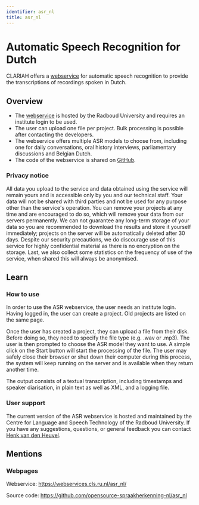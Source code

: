 ```yaml
---
identifier: asr_nl
title: asr_nl
---
```

# Automatic Speech Recognition for Dutch

CLARIAH offers a [webservice](https://webservices.cls.ru.nl/asr_nl) for automatic speech recognition to provide the transcriptions of recordings spoken in Dutch.

## Overview

* The [webservice](https://webservices.cls.ru.nl/asr_nl) is hosted by the Radboud University and requires an institute login to be used.
* The user can upload one file per project. Bulk processing is possible after contacting the developers.
* The webservice offers multiple ASR models to choose from, including one for daily conversations, oral history interviews, parliamentary discussions and Belgian Dutch.
* The code of the webservice is shared on [GitHub](https://github.com/opensource-spraakherkenning-nl/asr_nl).

### Privacy notice

All data you upload to the service and data obtained using the service will remain yours and is accessible only by you and our technical staff. Your data will not be shared with third parties and not be used for any purpose other than the service's operation. You can remove your projects at any time and are encouraged to do so, which will remove your data from our servers permanently. We can not guarantee any long-term storage of your data so you are recommended to download the results and store it yourself immediately; projects on the server will be automatically deleted after 30 days. Despite our security precautions, we do discourage use of this service for highly confidential material as there is no encryption on the storage. Last, we also collect some statistics on the frequency of use of the service, when shared this will always be anonymised.


## Learn

### How to use

In order to use the ASR webservice, the user needs an institute login. Having logged in, the user can create a project. Old projects are listed on the same page.

Once the user has created a project, they can upload a file from their disk. Before doing so, they need to specify the file type (e.g. .wav or .mp3). The user is then prompted to choose the ASR model they want to use. A simple click on the Start button will start the processing of the file. The user may safely close their browser or shut down their computer during this process, the system will keep running on the server and is available when they return another time.

The output consists of a textual transcription, including timestamps and speaker diarisation, in plain text as well as XML, and a logging file. 



### User support

The current version of the ASR webservice is hosted and maintained by the Centre for Language and Speech Technology of the Radboud University. If you have any suggestions, questions, or general feedback you can contact [Henk van den Heuvel](https://www.ru.nl/personen/heuvel-h-van-den).


## Mentions

### Webpages

Webservice: https://webservices.cls.ru.nl/asr_nl/

Source code: https://github.com/opensource-spraakherkenning-nl/asr_nl